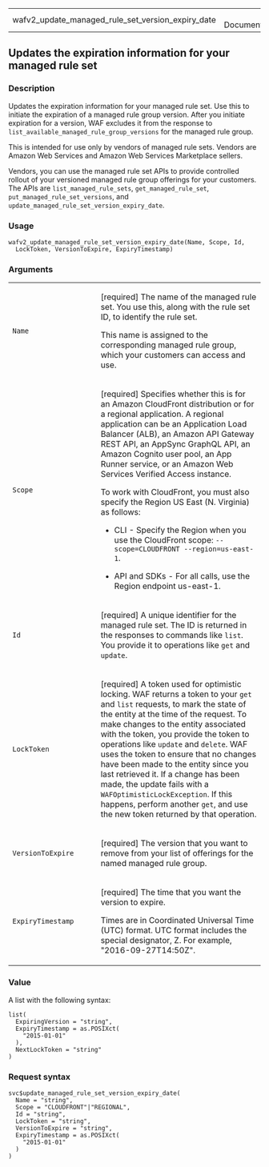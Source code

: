 <table style="width: 100%;">
<tbody>
<tr class="odd">
<td>wafv2_update_managed_rule_set_version_expiry_date</td>
<td style="text-align: right;">R Documentation</td>
</tr>
</tbody>
</table>

## Updates the expiration information for your managed rule set

### Description

Updates the expiration information for your managed rule set. Use this
to initiate the expiration of a managed rule group version. After you
initiate expiration for a version, WAF excludes it from the response to
`list_available_managed_rule_group_versions` for the managed rule group.

This is intended for use only by vendors of managed rule sets. Vendors
are Amazon Web Services and Amazon Web Services Marketplace sellers.

Vendors, you can use the managed rule set APIs to provide controlled
rollout of your versioned managed rule group offerings for your
customers. The APIs are `list_managed_rule_sets`,
`get_managed_rule_set`, `put_managed_rule_set_versions`, and
`update_managed_rule_set_version_expiry_date`.

### Usage

    wafv2_update_managed_rule_set_version_expiry_date(Name, Scope, Id,
      LockToken, VersionToExpire, ExpiryTimestamp)

### Arguments

<table>
<colgroup>
<col style="width: 35%" />
<col style="width: 65%" />
</colgroup>
<tbody>
<tr class="odd">
<td><code
id="wafv2_update_managed_rule_set_version_expiry_date_:_Name">Name</code></td>
<td><p>[required] The name of the managed rule set. You use this, along
with the rule set ID, to identify the rule set.</p>
<p>This name is assigned to the corresponding managed rule group, which
your customers can access and use.</p></td>
</tr>
<tr class="even">
<td><code
id="wafv2_update_managed_rule_set_version_expiry_date_:_Scope">Scope</code></td>
<td><p>[required] Specifies whether this is for an Amazon CloudFront
distribution or for a regional application. A regional application can
be an Application Load Balancer (ALB), an Amazon API Gateway REST API,
an AppSync GraphQL API, an Amazon Cognito user pool, an App Runner
service, or an Amazon Web Services Verified Access instance.</p>
<p>To work with CloudFront, you must also specify the Region US East (N.
Virginia) as follows:</p>
<ul>
<li><p>CLI - Specify the Region when you use the CloudFront scope:
<code>--scope=CLOUDFRONT --region=us-east-1</code>.</p></li>
<li><p>API and SDKs - For all calls, use the Region endpoint
us-east-1.</p></li>
</ul></td>
</tr>
<tr class="odd">
<td><code
id="wafv2_update_managed_rule_set_version_expiry_date_:_Id">Id</code></td>
<td><p>[required] A unique identifier for the managed rule set. The ID
is returned in the responses to commands like <code>list</code>. You
provide it to operations like <code>get</code> and
<code>update</code>.</p></td>
</tr>
<tr class="even">
<td><code
id="wafv2_update_managed_rule_set_version_expiry_date_:_LockToken">LockToken</code></td>
<td><p>[required] A token used for optimistic locking. WAF returns a
token to your <code>get</code> and <code>list</code> requests, to mark
the state of the entity at the time of the request. To make changes to
the entity associated with the token, you provide the token to
operations like <code>update</code> and <code>delete</code>. WAF uses
the token to ensure that no changes have been made to the entity since
you last retrieved it. If a change has been made, the update fails with
a <code>WAFOptimisticLockException</code>. If this happens, perform
another <code>get</code>, and use the new token returned by that
operation.</p></td>
</tr>
<tr class="odd">
<td><code
id="wafv2_update_managed_rule_set_version_expiry_date_:_VersionToExpire">VersionToExpire</code></td>
<td><p>[required] The version that you want to remove from your list of
offerings for the named managed rule group.</p></td>
</tr>
<tr class="even">
<td><code
id="wafv2_update_managed_rule_set_version_expiry_date_:_ExpiryTimestamp">ExpiryTimestamp</code></td>
<td><p>[required] The time that you want the version to expire.</p>
<p>Times are in Coordinated Universal Time (UTC) format. UTC format
includes the special designator, Z. For example,
"2016-09-27T14:50Z".</p></td>
</tr>
</tbody>
</table>

### Value

A list with the following syntax:

    list(
      ExpiringVersion = "string",
      ExpiryTimestamp = as.POSIXct(
        "2015-01-01"
      ),
      NextLockToken = "string"
    )

### Request syntax

    svc$update_managed_rule_set_version_expiry_date(
      Name = "string",
      Scope = "CLOUDFRONT"|"REGIONAL",
      Id = "string",
      LockToken = "string",
      VersionToExpire = "string",
      ExpiryTimestamp = as.POSIXct(
        "2015-01-01"
      )
    )
